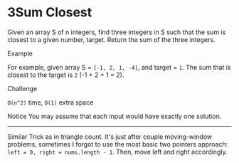 # 3Sum Closest

Given an array S of n integers, find three integers in S such that the sum is closest to a given number, target. Return the sum of the three integers.

Example

For example, given array S = `[-1, 2, 1, -4]`, and target = `1`. The sum that is closest to the target is `2` (-1 + 2 + 1 = 2).

Challenge

`O(n^2)` time, `O(1)` extra space

Notice
You may assume that each input would have exactly one solution.

---

Similar Trick as in triangle count. It's just after couple moving-window problems, sometimes I forgot to use the most basic two pointers approach: `left = 0, right = nums.length - 1`. Then, move left and right accordingly.